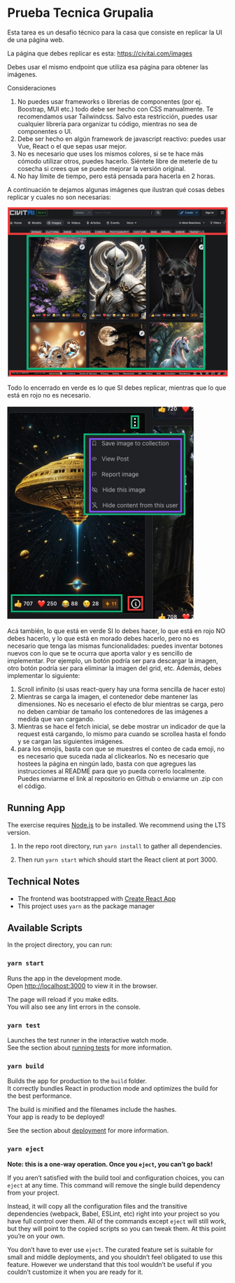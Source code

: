 # Prueba Tecnica Grupalia

Esta tarea es un desafio técnico para la casa que consiste en replicar la UI de una
página web.

La página que debes replicar es esta: https://civitai.com/images

Debes usar el mismo endpoint que utiliza esa página para obtener las imágenes.

Consideraciones

1. No puedes usar frameworks o librerias de componentes (por ej. Boostrap, MUI
   etc.) todo debe ser hecho con CSS manualmente. Te recomendamos usar
   Tailwindcss. Salvo esta restricción, puedes usar cualquier librería para
   organizar tu código, mientras no sea de componentes o UI.
2. Debe ser hecho en algún framework de javascript reactivo: puedes usar Vue,
   React o el que sepas usar mejor.
3. No es necesario que uses los mismos colores, si se te hace más cómodo
   utilizar otros, puedes hacerlo. Siéntete libre de meterle de tu cosecha si crees
   que se puede mejorar la versión original.
4. No hay límite de tiempo, pero está pensada para hacerla en 2 horas.

A continuación te dejamos algunas imágenes que ilustran qué cosas debes
replicar y cuales no son necesarias:

![image](https://github.com/tonomb/grupalia-civitai/blob/main/public/assets/civitai-home.png)

Todo lo encerrado en verde es lo que SI debes replicar, mientras que lo que está en rojo no es necesario.

![alt text](https://github.com/tonomb/grupalia-civitai/blob/main/public/assets/civitai-menu.png)

Acá también, lo que está en verde SI lo debes hacer, lo que está en rojo NO debes hacerlo, y lo que está en morado debes hacerlo, pero no es necesario que tenga las mismas funcionalidades: puedes inventar botones nuevos con lo que se te ocurra que aporta valor y es sencillo de implementar. Por ejemplo, un botón podría ser para descargar la imagen, otro botón podría ser para eliminar la imagen del grid, etc.
Además, debes implementar lo siguiente:

1. Scroll infinito (si usas react-query hay una forma sencilla de hacer esto)
2. Mientras se carga la imagen, el contenedor debe mantener las dimensiones. No es necesario el efecto de blur mientras se carga, pero no deben cambiar de tamaño los contenedores de las imágenes a medida que van cargando.
3. Mientras se hace el fetch inicial, se debe mostrar un indicador de que la request está cargando, lo mismo para cuando se scrollea hasta el fondo y se cargan las siguientes imágenes.
4. para los emojis, basta con que se muestres el conteo de cada emoji, no es necesario que suceda nada al clickearlos.
   No es necesario que hostees la página en ningún lado, basta con que agregues las instrucciones al README para que yo pueda correrlo localmente. Puedes enviarme el link al repositorio en Github o enviarme un .zip con el código.

## Running App

The exercise requires [Node.js](https://nodejs.org/en/) to be installed. We recommend using the LTS version.

1. In the repo root directory, run `yarn install` to gather all dependencies.

1. Then run `yarn start` which should start the React client at port 3000.

## Technical Notes

- The frontend was bootstrapped with [Create React App](https://facebook.github.io/create-react-app/docs/getting-started)
- This project uses `yarn` as the package manager

## Available Scripts

In the project directory, you can run:

### `yarn start`

Runs the app in the development mode.\
Open [http://localhost:3000](http://localhost:3000) to view it in the browser.

The page will reload if you make edits.\
You will also see any lint errors in the console.

### `yarn test`

Launches the test runner in the interactive watch mode.\
See the section about [running tests](https://facebook.github.io/create-react-app/docs/running-tests) for more information.

### `yarn build`

Builds the app for production to the `build` folder.\
It correctly bundles React in production mode and optimizes the build for the best performance.

The build is minified and the filenames include the hashes.\
Your app is ready to be deployed!

See the section about [deployment](https://facebook.github.io/create-react-app/docs/deployment) for more information.

### `yarn eject`

**Note: this is a one-way operation. Once you `eject`, you can’t go back!**

If you aren’t satisfied with the build tool and configuration choices, you can `eject` at any time. This command will remove the single build dependency from your project.

Instead, it will copy all the configuration files and the transitive dependencies (webpack, Babel, ESLint, etc) right into your project so you have full control over them. All of the commands except `eject` will still work, but they will point to the copied scripts so you can tweak them. At this point you’re on your own.

You don’t have to ever use `eject`. The curated feature set is suitable for small and middle deployments, and you shouldn’t feel obligated to use this feature. However we understand that this tool wouldn’t be useful if you couldn’t customize it when you are ready for it.
